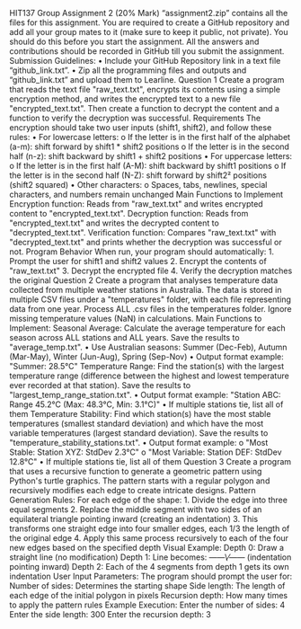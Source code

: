 HIT137 Group Assignment 2 (20% Mark)
“assignment2.zip” contains all the files for this assignment.
You are required to create a GitHub repository and add all your group mates to it (make sure to keep it public, not private). You should do this before you start the assignment.
All the answers and contributions should be recorded in GitHub till you submit the assignment.
Submission Guidelines:
•
Include your GitHub Repository link in a text file “github_link.txt”.
•
Zip all the programming files and outputs and “github_link.txt” and upload them to Learline.
Question 1
Create a program that reads the text file "raw_text.txt", encrypts its contents using a simple encryption method, and writes the encrypted text to a new file "encrypted_text.txt". Then create a function to decrypt the content and a function to verify the decryption was successful.
Requirements
The encryption should take two user inputs (shift1, shift2), and follow these rules:
•
For lowercase letters:
o
If the letter is in the first half of the alphabet (a-m): shift forward by shift1 * shift2 positions
o
If the letter is in the second half (n-z): shift backward by shift1 + shift2 positions
•
For uppercase letters:
o
If the letter is in the first half (A-M): shift backward by shift1 positions
o
If the letter is in the second half (N-Z): shift forward by shift2² positions (shift2 squared)
•
Other characters:
o
Spaces, tabs, newlines, special characters, and numbers remain unchanged
Main Functions to Implement
Encryption function: Reads from "raw_text.txt" and writes encrypted content to "encrypted_text.txt".
Decryption function: Reads from "encrypted_text.txt" and writes the decrypted content to "decrypted_text.txt".
Verification function: Compares "raw_text.txt" with "decrypted_text.txt" and prints whether the decryption was successful or not.
Program Behavior
When run, your program should automatically:
1.
Prompt the user for shift1 and shift2 values
2.
Encrypt the contents of "raw_text.txt"
3.
Decrypt the encrypted file
4.
Verify the decryption matches the original
Question 2
Create a program that analyses temperature data collected from multiple weather stations in Australia. The data is stored in multiple CSV files under a "temperatures" folder, with each file representing data from one year. Process ALL .csv files in the temperatures folder. Ignore missing temperature values (NaN) in calculations.
Main Functions to Implement:
Seasonal Average: Calculate the average temperature for each season across ALL stations and ALL years. Save the results to "average_temp.txt".
•
Use Australian seasons: Summer (Dec-Feb), Autumn (Mar-May), Winter (Jun-Aug), Spring (Sep-Nov)
•
Output format example: "Summer: 28.5°C"
Temperature Range: Find the station(s) with the largest temperature range (difference between the highest and lowest temperature ever recorded at that station). Save the results to "largest_temp_range_station.txt".
•
Output format example: "Station ABC: Range 45.2°C (Max: 48.3°C, Min: 3.1°C)"
•
If multiple stations tie, list all of them
Temperature Stability: Find which station(s) have the most stable temperatures (smallest standard deviation) and which have the most variable temperatures (largest standard deviation). Save the results to "temperature_stability_stations.txt".
•
Output format example:
o
"Most Stable: Station XYZ: StdDev 2.3°C"
o
"Most Variable: Station DEF: StdDev 12.8°C"
•
If multiple stations tie, list all of them
Question 3
Create a program that uses a recursive function to generate a geometric pattern using Python's turtle graphics. The pattern starts with a regular polygon and recursively modifies each edge to create intricate designs.
Pattern Generation Rules:
For each edge of the shape:
1.
Divide the edge into three equal segments
2.
Replace the middle segment with two sides of an equilateral triangle pointing inward (creating an indentation)
3.
This transforms one straight edge into four smaller edges, each 1/3 the length of the original edge
4.
Apply this same process recursively to each of the four new edges based on the specified depth
Visual Example:
Depth 0: Draw a straight line (no modification)
Depth 1: Line becomes: ——\⁄—— (indentation pointing inward)
Depth 2: Each of the 4 segments from depth 1 gets its own indentation
User Input Parameters:
The program should prompt the user for:
Number of sides: Determines the starting shape
Side length: The length of each edge of the initial polygon in pixels
Recursion depth: How many times to apply the pattern rules
Example Execution:
Enter the number of sides: 4
Enter the side length: 300
Enter the recursion depth: 3
